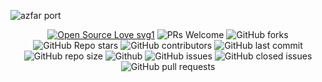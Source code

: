 ![azfar port](https://github.com/mdazfar2/AizzOps/assets/100375390/e83b0bb8-d2c3-4acf-bf7a-9cbb25d3e100)

<!-------------------------------------------------------------------------------------------------------------------------------------->

<div align="center">
<p>

[![Open Source Love svg1](https://badges.frapsoft.com/os/v1/open-source.svg?v=103)](https://github.com/ellerbrock/open-source-badges/)
![PRs Welcome](https://img.shields.io/badge/PRs-welcome-brightgreen.svg?style=flat)
![GitHub forks](https://img.shields.io/github/forks/mdazfar2/AizzOps)
![GitHub Repo stars](https://img.shields.io/github/stars/mdazfar2/AizzOps)
![GitHub contributors](https://img.shields.io/github/contributors/mdazfar2/AizzOps)
![GitHub last commit](https://img.shields.io/github/last-commit/mdazfar2/AizzOps)
![GitHub repo size](https://img.shields.io/github/repo-size/mdazfar2/AizzOps)
![Github](https://img.shields.io/github/license/mdazfar2/AizzOps)
![GitHub issues](https://img.shields.io/github/issues/mdazfar2/AizzOps)
![GitHub closed issues](https://img.shields.io/github/issues-closed-raw/mdazfar2/AizzOps)
![GitHub pull requests](https://img.shields.io/github/issues-pr/mdazfar2/AizzOps)

</p>
</div>
